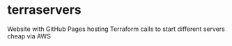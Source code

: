 # terraservers
Website with GitHub Pages hosting Terraform calls to start different servers cheap via AWS

